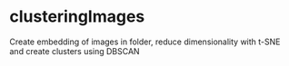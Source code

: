 # clusteringImages
Create embedding of images in folder, reduce dimensionality with t-SNE and create clusters using DBSCAN
